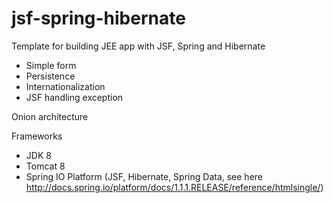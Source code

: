 jsf-spring-hibernate
====================

Template for building JEE app with JSF, Spring and Hibernate
- Simple form
- Persistence
- Internationalization
- JSF handling exception

Onion architecture

Frameworks
- JDK 8
- Tomcat 8
- Spring IO Platform (JSF, Hibernate, Spring Data, see here http://docs.spring.io/platform/docs/1.1.1.RELEASE/reference/htmlsingle/)

